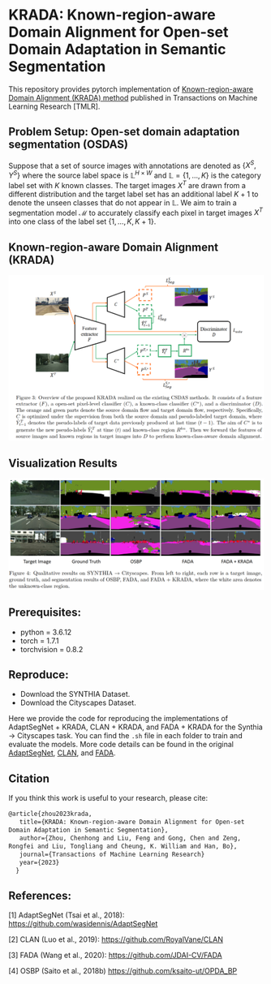 
# KRADA: Known-region-aware Domain Alignment for Open-set Domain Adaptation in Semantic Segmentation
This repository provides pytorch implementation of [Known-region-aware Domain Alignment (KRADA) method](https://openreview.net/forum?id=5II12ypVQo) published in Transactions on Machine Learning Research [TMLR].


## Problem Setup: Open-set domain adaptation segmentation (OSDAS)

Suppose that a set of source images with annotations are denoted as $\lbrace X^S, Y^S \rbrace$ where the source label space is $\mathbb{L}^{H\times W}$ and $\mathbb{L}=\lbrace 1, \dots, K \rbrace$ is the category label set with $K$ known classes. The target images $X^T$ are drawn from a different distribution and the target label set has an additional label $K+1$ to denote the unseen classes that do not appear in $\mathbb{L}$. We aim to train a segmentation model $\mathcal{M}$ to accurately classify each pixel in target images $X^T$ into one class of the label set $\lbrace 1,\dots, K, K+1 \rbrace$.



## Known-region-aware Domain Alignment (KRADA)

![plot](./figs/framework.png)


## Visualization Results

![plot](./figs/segmentation.png)


## Prerequisites:

- python = 3.6.12
- torch = 1.7.1
- torchvision = 0.8.2


## Reproduce:
- Download the SYNTHIA Dataset.   
- Download the Cityscapes Dataset.     

Here we provide the code for reproducing the implementations of AdaptSegNet + KRADA, CLAN + KRADA, and FADA + KRADA for the Synthia -> Cityscapes task. You can find the ` .sh ` file in each folder to train and evaluate the models. More code details can be found in the original [AdaptSegNet](https://github.com/wasidennis/AdaptSegNet), [CLAN](https://github.com/RoyalVane/CLAN), and [FADA](https://github.com/JDAI-CV/FADA).



## Citation

If you think this work is useful to your research, please cite:

    @article{zhou2023krada,
       title={KRADA: Known-region-aware Domain Alignment for Open-set Domain Adaptation in Semantic Segmentation},
       author={Zhou, Chenhong and Liu, Feng and Gong, Chen and Zeng, Rongfei and Liu, Tongliang and Cheung, K. William and Han, Bo},
       journal={Transactions of Machine Learning Research}
       year={2023}
      }


## References:

[1] AdaptSegNet (Tsai et al., 2018): https://github.com/wasidennis/AdaptSegNet

[2] CLAN (Luo et al., 2019): https://github.com/RoyalVane/CLAN

[3] FADA (Wang et al., 2020): https://github.com/JDAI-CV/FADA

[4] OSBP (Saito et al., 2018b) https://github.com/ksaito-ut/OPDA_BP

